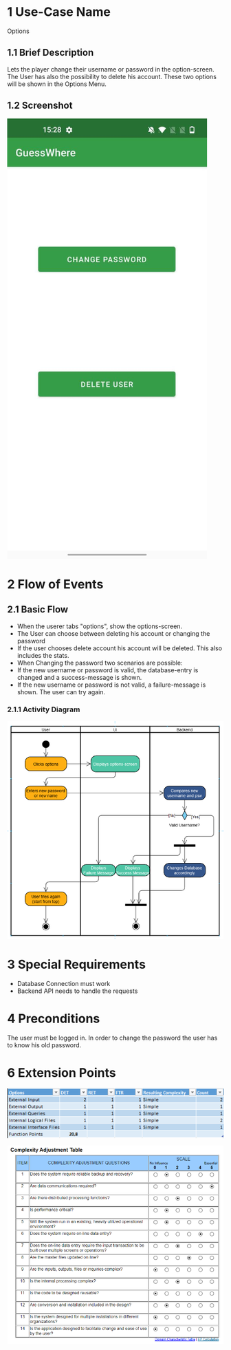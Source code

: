 # 1 Use-Case Name
Options

## 1.1 Brief Description
Lets the player change their username or password in the option-screen. The User has also the possibility to delete his account. These two options will be shown in the Options Menu.

## 1.2 Screenshot
![Options](../images/Screenshot/screenshot_options.jpg)

# 2 Flow of Events
## 2.1 Basic Flow
- When the userer tabs "options", show the options-screen.
- The User can choose between deleting his account or changing the password
- If the user chooses delete account his account will be deleted. This also includes the stats.
- When Changing the password two scenarios are possible:
- If the new username or password is valid, the database-entry is changed and a success-message is shown.
- If the new username or password is not valid, a failure-message is shown. The user can try again.

### 2.1.1 Activity Diagram
![Options](../images/UC_Options.png)

# 3 Special Requirements
- Database Connection must work
- Backend API needs to handle the requests

# 4 Preconditions
The user must be logged in. In order to change the password the user has to know his old password.
 
# 6 Extension Points
![Options FP](../images/functionpoints/functionpoints_options.png)

![FP](../images/functionpoints/complexityAdjustmentTable.PNG)

